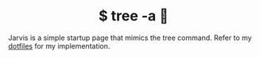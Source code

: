 <h1 align="center"> $ tree -a 🌳 </h1>

 Jarvis is a simple startup page that mimics the tree command. Refer to my [dotfiles](https://github.com/loej/dotfiles) for my implementation. 
